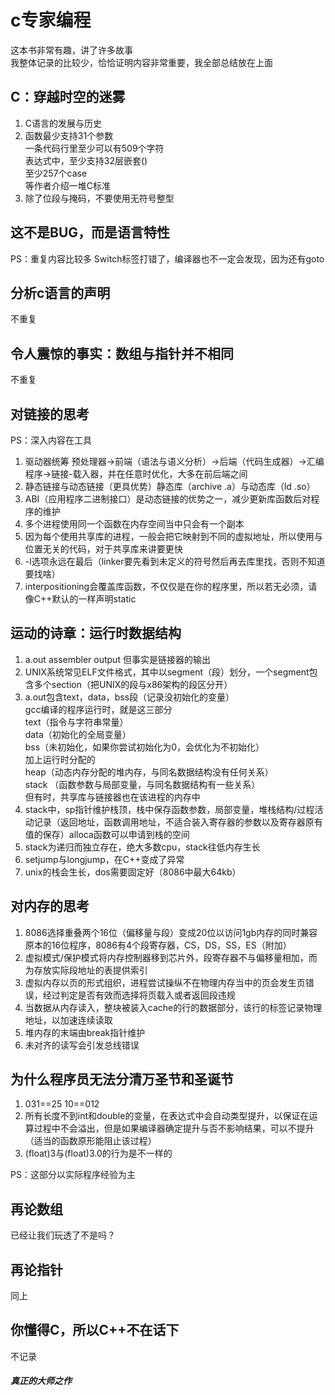 # c专家编程
这本书非常有趣，讲了许多故事  
我整体记录的比较少，恰恰证明内容非常重要，我全部总结放在上面
## C：穿越时空的迷雾

1. C语言的发展与历史
2. 函数最少支持31个参数  
一条代码行里至少可以有509个字符  
表达式中，至少支持32层嵌套()  
至少257个case  
等作者介绍一堆C标准
3. 除了位段与掩码，不要使用无符号整型

## 这不是BUG，而是语言特性

PS：重复内容比较多
Switch标签打错了，编译器也不一定会发现，因为还有goto

## 分析c语言的声明

不重复

## 令人震惊的事实：数组与指针并不相同
不重复

## 对链接的思考

PS：深入内容在工具

1. 驱动器统筹 预处理器->前端（语法与语义分析）->后端（代码生成器）->汇编程序->链接-载入器，并在任意时优化，大多在前后端之间
2. 静态链接与动态链接（更具优势）静态库（archive .a）与动态库（ld .so）
3. ABI（应用程序二进制接口）是动态链接的优势之一，减少更新库函数后对程序的维护
4. 多个进程使用同一个函数在内存空间当中只会有一个副本
5. 因为每个使用共享库的进程，一般会把它映射到不同的虚拟地址，所以使用与位置无关的代码，对于共享库来讲要更快
6. -l选项永远在最后（linker要先看到未定义的符号然后再去库里找，否则不知道要找啥）
7. interpositioning会覆盖库函数，不仅仅是在你的程序里，所以若无必须，请像C++默认的一样声明static

## 运动的诗章：运行时数据结构

1. a.out assembler output 但事实是链接器的输出
2. UNIX系统常见ELF文件格式，其中以segment（段）划分，一个segment包含多个section（把UNIX的段与x86架构的段区分开）
3. a.out包含text，data，bss段（记录没初始化的变量）  
gcc编译的程序运行时，就是这三部分  
text（指令与字符串常量）  
data（初始化的全局变量）  
bss（未初始化，如果你尝试初始化为0，会优化为不初始化）  
加上运行时分配的  
heap（动态内存分配的堆内存，与同名数据结构没有任何关系）  
stack （函数参数与局部变量，与同名数据结构有一些关系）  
但有时，共享库与链接器也在该进程的内存中  
4. stack中，sp指针维护栈顶，栈中保存函数参数，局部变量，堆栈结构/过程活动记录（返回地址，函数调用地址，不适合装入寄存器的参数以及寄存器原有值的保存）alloca函数可以申请到栈的空间
5. stack为递归而独立存在，绝大多数cpu，stack往低内存生长
6. setjump与longjump，在C++变成了异常
7. unix的栈会生长，dos需要固定好（8086中最大64kb）

## 对内存的思考
1. 8086选择重叠两个16位（偏移量与段）变成20位以访问1gb内存的同时兼容原本的16位程序，8086有4个段寄存器，CS，DS，SS，ES（附加）
2. 虚拟模式/保护模式将内存控制器移到芯片外，段寄存器不与偏移量相加，而为存放实际段地址的表提供索引
3. 虚拟内存以页的形式组织，进程尝试操纵不在物理内存当中的页会发生页错误，经过判定是否有效而选择将页载入或者返回段违规
4. 当数据从内存读入，整块被装入cache的行的数据部分，该行的标签记录物理地址，以加速连续读取
5. 堆内存的末端由break指针维护
6. 未对齐的读写会引发总线错误

## 为什么程序员无法分清万圣节和圣诞节
1. 031==25 10==012
2. 所有长度不到int和double的变量，在表达式中会自动类型提升，以保证在运算过程中不会溢出，但是如果编译器确定提升与否不影响结果，可以不提升（适当的函数原形能阻止该过程）
3. (float)3与(float)3.0的行为是不一样的

PS：这部分以实际程序经验为主

## 再论数组

已经让我们玩透了不是吗？

## 再论指针

同上

## 你懂得C，所以C++不在话下

不记录

#### _真正的大师之作_